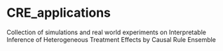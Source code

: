 # CRE_applications
Collection of simulations and real world experiments on Interpretable Inference of Heterogeneous Treatment Effects by Causal Rule Ensemble

